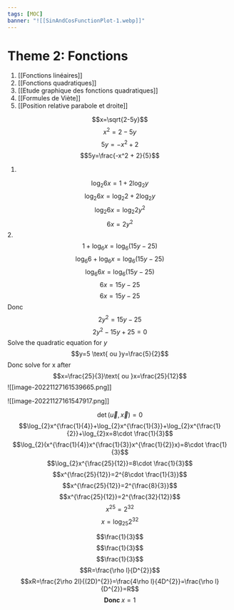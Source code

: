 ```yaml
---
tags: [MOC] 
banner: "![[SinAndCosFunctionPlot-1.webp]]"
---
```

# Theme 2: Fonctions
1. [[Fonctions linéaires]]
2. [[Fonctions quadratiques]]
3. [[Etude graphique des fonctions quadratiques]]
4. [[Formules de Viète]]
5. [[Position relative parabole et droite]]

$$x=\sqrt{2-5y}$$
$$x^2=2-5y$$
$$5y=-x^2 + 2$$
$$5y=\frac{-x^2 + 2}{5}$$

1.
$$\log_{2}6x=1+2\log_{2}y$$
$$\log_{2}6x=\log_{2}2+2\log_{2}y$$
$$\log_{2}6x=\log_{2}2y^{2}$$
$$6x=2y^{2}$$
2.
$$1+\log_{6}x=\log_{6}(15y-25)$$
$$\log_{6}6+\log_{6}x=\log_{6}(15y-25)$$
$$\log_{6}6x=\log_{6}(15y-25)$$
$$6x=15y-25$$
$$6x=15y-25$$
Donc
$$2y^{2}=15y-25$$
$$2y^{2}-15y+25=0$$
Solve the quadratic equation for $y$
$$y=5 \text{ ou }y=\frac{5}{2}$$
Donc solve for x after
$$x=\frac{25}{3}\text{ ou }x=\frac{25}{12}$$
![[image-20221127161539665.png]]

![[image-20221127161547917.png]]

$$\det(\vec{u},\vec{x})=0$$
$$\log_{2}x^{\frac{1}{4}}+\log_{2}x^{\frac{1}{3}}+\log_{2}x^{\frac{1}{2}}+\log_{2}x=8\cdot \frac{1}{3}$$
$$\log_{2}(x^{\frac{1}{4}}x^{\frac{1}{3}}x^{\frac{1}{2}}x)=8\cdot \frac{1}{3}$$
$$\log_{2}x^{\frac{25}{12}}=8\cdot \frac{1}{3}$$
$$x^{\frac{25}{12}}=2^{8\cdot \frac{1}{3}}$$
$$x^{\frac{25}{12}}=2^{\frac{8}{3}}$$
$$x^{\frac{25}{12}}=2^{\frac{32}{12}}$$
$$x^{25}=2^{32}$$
$$x=\log_{25}2^{32}$$


$$\frac{1}{3}$$
$$\frac{1}{3}$$
$$\frac{1}{3}$$
$$R=\frac{\rho l}{D^{2}}$$
$$xR=\frac{2\rho 2l}{(2D)^{2}}=\frac{4\rho l}{4D^{2}}=\frac{\rho l}{D^{2}}=R$$
$$\textbf{Donc }x = 1$$

